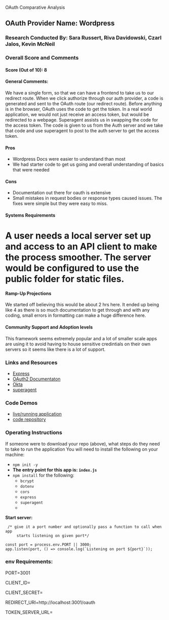 OAuth Comparative Analysis

## OAuth Provider Name: Wordpress

### Research Conducted By: Sara Russert, Riva Davidowski, Czarl Jalos, Kevin McNeil

### Overall Score and Comments

#### Score (Out of 10): 8

#### General Comments:

We have a single form, so that we can have a frontend to take us to our redirect route. When we click authorize through our auth provider, a code is generated and sent to the OAuth route (our redirect route). Before anything is in the browser, OAuth uses the code to get the token. In a real world application, we would not just receive an access token, but would be redirected to a webpage. Superagent assists us in swapping the code for the access token. The code is given to us from the Auth server and we take that code and use superagent to post to the auth server to get the access token.

#### Pros
* Wordpress Docs were easier to understand than most
* We had starter code to get us going and overall understanding of basics that were needed

#### Cons
* Documentation out there for oauth is extensive
* Small mistakes in request bodies or response types caused issues. The fixes were simple but they were easy to miss.


#### Systems Requirements
A user needs a local server set up and access to an API client to make the process smoother. The server would be configured to use the public folder for static files.
=


#### Ramp-Up Projections
We started off believing this would be about 2 hrs here. It ended up being like 4 as there is so much
documentation to get through and with any coding, small errors in formatting can make a huge difference here.


#### Community Support and Adoption levels
This framework seems extremely popular and a lot of smaller scale apps are using it to avoid having to house sensitive credintials on their own servers so it seems like there is a lot of support.


### Links and Resources
* [Express](http://expressjs.com/en/starter/installing.html)
* [OAuth2 Documentaton](https://developer.wordpress.com/docs/oauth2/)
* [Okta](https://www.oauth.com/oauth2-servers/server-side-apps/authorization-code/#clients-authorization-interface)
* [superagent](https://www.npmjs.com/package/superagent)

### Code Demos
* [live/running application](http://xyz.com)
* [code repository](http://xyz.com)

### Operating Instructions
If someone were to download your repo (above), what steps do they need to take to run the application
You will need to install the following on your machine:

- `npm init -y `
- **The entry point for this app is: `index.js`**
- `npm install` for the following:
    - `bcrypt`
    - `dotenv`
    - `cors`
    -  `express`
    -  `superagent`
    -  
**Start server:**
   
```
 /* give it a port number and optionally pass a function to call when app
     starts listening on given port*/

const port = process.env.PORT || 3000;
app.listen(port, () => console.log(`Listening on port ${port}`));

```

### env Requirements:

PORT=3001

CLIENT_ID=

CLIENT_SECRET=

REDIRECT_URI=http://localhost:3001/oauth

TOKEN_SERVER_URL=

